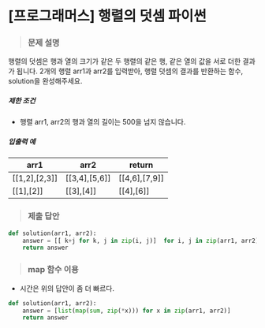 # [프로그래머스] 행렬의 덧셈 파이썬

> ### 문제 설명

행렬의 덧셈은 행과 열의 크기가 같은 두 행렬의 같은 행, 같은 열의 값을 서로 더한 결과가 됩니다. 2개의 행렬 arr1과 arr2를 입력받아, 행렬 덧셈의 결과를 반환하는 함수, solution을 완성해주세요.

##### 제한 조건

- 행렬 arr1, arr2의 행과 열의 길이는 500을 넘지 않습니다.

##### 입출력 예

| arr1          | arr2          | return        |
| ------------- | ------------- | ------------- |
| [[1,2],[2,3]] | [[3,4],[5,6]] | [[4,6],[7,9]] |
| [[1],[2]]     | [[3],[4]]     | [[4],[6]]     |

> ### 제출 답안

```python
def solution(arr1, arr2):
    answer = [[ k+j for k, j in zip(i, j)]  for i, j in zip(arr1, arr2) ]
    return answer
```

> ### map 함수 이용

- 시간은 위의 답안이 좀 더 빠르다.

```python
def solution(arr1, arr2):
    answer = [list(map(sum, zip(*x))) for x in zip(arr1, arr2)]
    return answer
```
